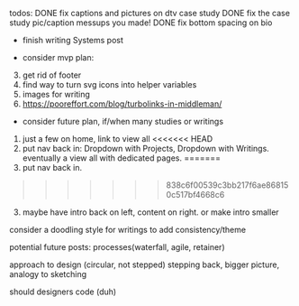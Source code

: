 todos:
DONE fix captions and pictures on dtv case study
	DONE fix the case study pic/caption messups you made!
DONE fix bottom spacing on bio
- finish writing Systems post

- consider mvp plan:
3. get rid of footer
4. find way to turn svg icons into helper variables
5. images for writing 
6. https://pooreffort.com/blog/turbolinks-in-middleman/

- consider future plan, if/when many studies or writings
1. just a few on home, link to view all
<<<<<<< HEAD
2. put nav back in: Dropdown with Projects, Dropdown with Writings. eventually a view all with dedicated pages.
=======
2. put nav back in.
>>>>>>> 838c6f00539c3bb217f6ae868150c517bf4668c6
3. maybe have intro back on left, content on right. or make intro smaller

consider a doodling style for writings to add consistency/theme

potential future posts:
processes(waterfall, agile, retainer)

approach to design (circular, not stepped) stepping back, bigger picture, analogy to sketching

should designers code (duh)


